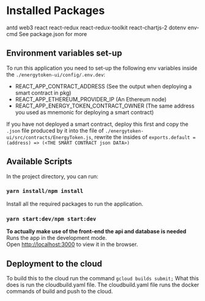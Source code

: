 # Installed Packages
antd
web3
react
react-redux
react-redux-toolkit
react-chartjs-2
dotenv
env-cmd
See package.json for more

## Environment variables set-up
To run this application you need to set-up the following env variables inside the `./energytoken-ui/config/.env.dev`:
- REACT_APP_CONTRACT_ADDRESS (See the output when deploying a smart contract in pkg)
- REACT_APP_ETHEREUM_PROVIDER_IP (An Ethereum node)
- REACT_APP_ENERGY_TOKEN_CONTRACT_OWNER (The same address you used as mnemonic for deploying a smart contract)

If you have not deployed a smart contract, deploy this first and copy the `.json` file produced by it into the file of `./energytoken-ui/src/contracts/EnergyToken.js`, rewrite the insides of `exports.default = (address) => (<THE SMART CONTRACT json DATA>)`

## Available Scripts

In the project directory, you can run:

### `yarn install/npm install`
Install all the required packages to run the application.

### `yarn start:dev/npm start:dev`
**To actually make use of the front-end the api and database is needed**
Runs the app in the development mode.\
Open [http://localhost:3000](http://localhost:3000) to view it in the browser.

## Deployment to the cloud
To build this to the cloud run the command `gcloud builds submit;` What this does is run the cloudbuild.yaml file.
The cloudbuild.yaml file runs the docker commands of build and push to the cloud.